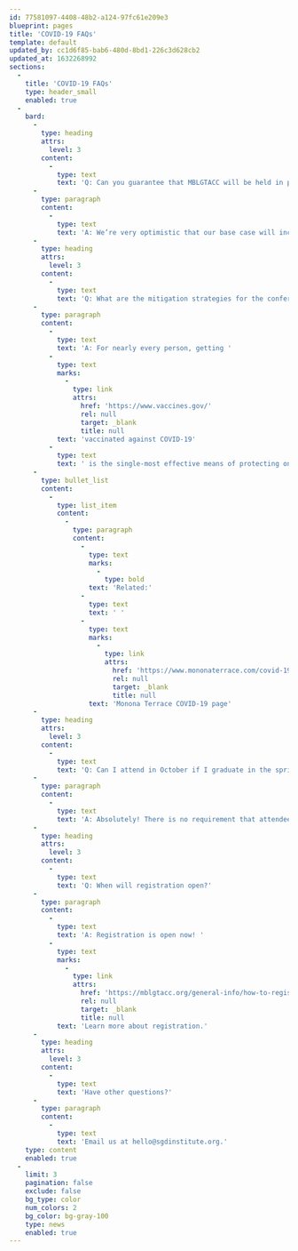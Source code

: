 ```yaml
---
id: 77581097-4408-48b2-a124-97fc61e209e3
blueprint: pages
title: 'COVID-19 FAQs'
template: default
updated_by: cc1d6f85-bab6-480d-8bd1-226c3d628cb2
updated_at: 1632268992
sections:
  -
    title: 'COVID-19 FAQs'
    type: header_small
    enabled: true
  -
    bard:
      -
        type: heading
        attrs:
          level: 3
        content:
          -
            type: text
            text: 'Q: Can you guarantee that MBLGTACC will be held in person in October no matter what?'
      -
        type: paragraph
        content:
          -
            type: text
            text: 'A: We’re very optimistic that our base case will include a robust in-person experience with a layered public health context, and—for the first time ever—we''re also offering a digital layer to the conference. As the pandemic has taught everyone, we cannot guarantee that the timing or format of an in-person event will not change due to sudden or emerging circumstances that occur between now and conference weekend. As always, we will continue to be informed in our current and future decisions by the recommendations of medical and public health experts, and guided by the Institute''s core values of accessibility, community, advocacy, education, accountability, and liberation.'
      -
        type: heading
        attrs:
          level: 3
        content:
          -
            type: text
            text: 'Q: What are the mitigation strategies for the conference?'
      -
        type: paragraph
        content:
          -
            type: text
            text: 'A: For nearly every person, getting '
          -
            type: text
            marks:
              -
                type: link
                attrs:
                  href: 'https://www.vaccines.gov/'
                  rel: null
                  target: _blank
                  title: null
            text: 'vaccinated against COVID-19'
          -
            type: text
            text: ' is the single-most effective means of protecting oneself and preventing severe illness and death from the disease. The MBLGTACC 2021 planning team and the Institute give our highest and most emphatic recommendation that people attending in person be fully vaccinated unless advised otherwise by their doctor. We are very encouraged by the reality that so many MBLGTACC attendees come from institutions and communities already covered by vaccine requirements, including our hosts at the University of Wisconsin-Madison. We will expect all attendees to wear masks and follow common social distancing measures in indoor conference spaces. We also ask and encourage all those who are joining us to carry those practices into other establishments they enter while visiting.'
      -
        type: bullet_list
        content:
          -
            type: list_item
            content:
              -
                type: paragraph
                content:
                  -
                    type: text
                    marks:
                      -
                        type: bold
                    text: 'Related:'
                  -
                    type: text
                    text: ' '
                  -
                    type: text
                    marks:
                      -
                        type: link
                        attrs:
                          href: 'https://www.mononaterrace.com/covid-19/'
                          rel: null
                          target: _blank
                          title: null
                    text: 'Monona Terrace COVID-19 page'
      -
        type: heading
        attrs:
          level: 3
        content:
          -
            type: text
            text: 'Q: Can I attend in October if I graduate in the spring or summer?'
      -
        type: paragraph
        content:
          -
            type: text
            text: 'A: Absolutely! There is no requirement that attendees be currently enrolled in an educational program to attend. We look forward to welcoming you in October.'
      -
        type: heading
        attrs:
          level: 3
        content:
          -
            type: text
            text: 'Q: When will registration open?'
      -
        type: paragraph
        content:
          -
            type: text
            text: 'A: Registration is open now! '
          -
            type: text
            marks:
              -
                type: link
                attrs:
                  href: 'https://mblgtacc.org/general-info/how-to-register'
                  rel: null
                  target: _blank
                  title: null
            text: 'Learn more about registration.'
      -
        type: heading
        attrs:
          level: 3
        content:
          -
            type: text
            text: 'Have other questions?'
      -
        type: paragraph
        content:
          -
            type: text
            text: 'Email us at hello@sgdinstitute.org.'
    type: content
    enabled: true
  -
    limit: 3
    pagination: false
    exclude: false
    bg_type: color
    num_colors: 2
    bg_color: bg-gray-100
    type: news
    enabled: true
---
```

